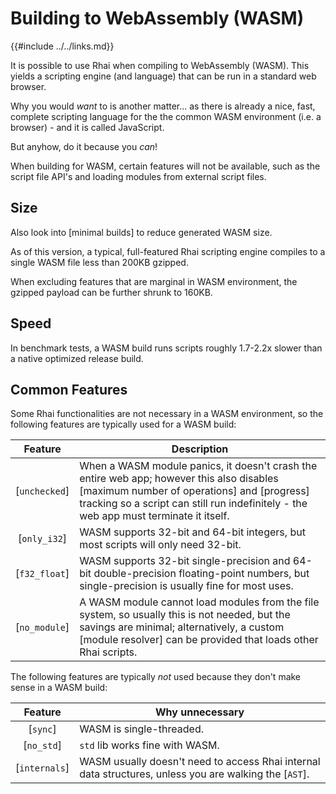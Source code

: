 Building to WebAssembly (WASM)
=============================

{{#include ../../links.md}}

It is possible to use Rhai when compiling to WebAssembly (WASM).
This yields a scripting engine (and language) that can be run in a standard web browser.

Why you would _want_ to is another matter... as there is already a nice, fast, complete scripting language
for the the common WASM environment (i.e. a browser) - and it is called JavaScript.

But anyhow, do it because you _can_!

When building for WASM, certain features will not be available,
such as the script file API's and loading modules from external script files.


Size
----

Also look into [minimal builds] to reduce generated WASM size.

As of this version, a typical, full-featured Rhai scripting engine compiles to a single WASM file
less than 200KB gzipped.

When excluding features that are marginal in WASM environment, the gzipped payload can be
further shrunk to 160KB.


Speed
-----

In benchmark tests, a WASM build runs scripts roughly 1.7-2.2x slower than a native optimized release build.


Common Features
---------------

Some Rhai functionalities are not necessary in a WASM environment, so the following features
are typically used for a WASM build:

|    Feature    | Description                                                                                                                                                                                                                      |
| :-----------: | -------------------------------------------------------------------------------------------------------------------------------------------------------------------------------------------------------------------------------- |
| [`unchecked`] | When a WASM module panics, it doesn't crash the entire web app; however this also disables [maximum number of operations] and [progress] tracking so a script can still run indefinitely - the web app must terminate it itself. |
| [`only_i32`]  | WASM supports 32-bit and 64-bit integers, but most scripts will only need 32-bit.                                                                                                                                                |
| [`f32_float`] | WASM supports 32-bit single-precision and 64-bit double-precision floating-point numbers, but single-precision is usually fine for most uses.                                                                                    |
| [`no_module`] | A WASM module cannot load modules from the file system, so usually this is not needed, but the savings are minimal; alternatively, a custom [module resolver] can be provided that loads other Rhai scripts.                     |

The following features are typically _not_ used because they don't make sense in a WASM build:

|    Feature    | Why unnecessary                                                                                        |
| :-----------: | ------------------------------------------------------------------------------------------------------ |
|   [`sync`]    | WASM is single-threaded.                                                                               |
|  [`no_std`]   | `std` lib works fine with WASM.                                                                        |
| [`internals`] | WASM usually doesn't need to access Rhai internal data structures, unless you are walking the [`AST`]. |
